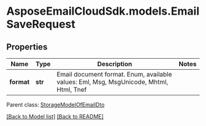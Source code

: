 # AsposeEmailCloudSdk.models.EmailSaveRequest
## Properties
Name | Type | Description | Notes
------------ | ------------- | ------------- | -------------
**format** | **str** | Email document format. Enum, available values: Eml, Msg, MsgUnicode, Mhtml, Html, Tnef | 

 Parent class: [StorageModelOfEmailDto](StorageModelOfEmailDto.md)

[[Back to Model list]](Models.md) [[Back to README]](README.md)


